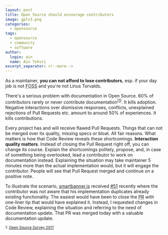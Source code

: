 ```yaml
---
layout: post
title: Open Source should encourage contributors
image: gplv3.png
categories:
  - opensource
tags:
  - opensource
  - community
  - software
author:
  login: ain
  name: Ain Tohvri
excerpt_separator: <!--more-->
---
```

As a maintainer, __you can not afford to lose contributors__, esp. if your day job is not <abbr title="Free and Open Source Software">FOSS</abbr> and you're not Linus Torvalds.<!--more-->

There's a serious problem with documentation in Open Source. 60% of contributors rarely or never contribute documentation<sup>[[1](#github-open-source-survey)]</sup>. It kills adoption. Negative interactions over dismissive responses, conflicts, unexplained rejections of Pull Requests etc. amount to around 50% of experiences. It kills contributions.

Every project has and will receive flawed Pull Requests. Things that can not be merged over its quality, missing specs or bloat. All fair reasons. What matters is how that Code Review reveals these shortcomings. __Interaction quality matters__. Instead of closing the Pull Request right off, you can change its course. Explain the shortcomings politely, propose, and, in case of something being overlooked, lead a contributor to work on documentation instead. Explaining the situation may take maintainer 5 minutes more than the actual implementation would, but it will engage the contributor. People will see that Pull Request merged and continue on a positive note.

To illustrate the scenario, [smartbanner.js](https://github.com/ain/smartbanner.js) received [#51](https://github.com/ain/smartbanner.js/pull/51) recently where the contributor was not aware that his implementation duplicates already existing functionality. The easiest would have been to close the <abbr title="Pull Request">PR</abbr> with one-liner tip that would have explained it. Instead, I requested changes in Code Review, explaining the situation and referring to the need of documentation update. That PR was merged today with a valuable documentation update.

<small><a name="github-open-source-survey">1</a>: [Open Source Survey 2017](http://opensourcesurvey.org/2017)</small>
